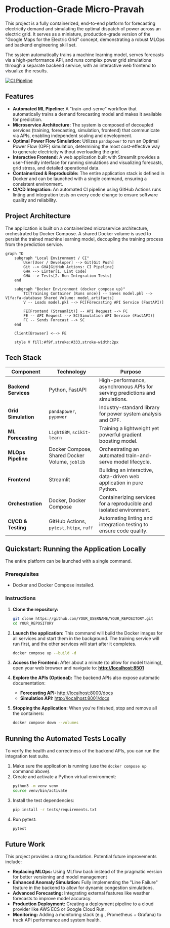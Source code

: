 # Production-Grade Micro-Pravah

This project is a fully containerized, end-to-end platform for forecasting electricity demand and simulating the optimal dispatch of power across an electric grid. It serves as a miniature, production-grade version of the "Google Maps for the Electric Grid" concept, demonstrating a robust MLOps and backend engineering skill set.

The system automatically trains a machine learning model, serves forecasts via a high-performance API, and runs complex power grid simulations through a separate backend service, with an interactive web frontend to visualize the results.

[![CI Pipeline](https://github.com/YOUR_USERNAME/YOUR_REPOSITORY/actions/workflows/ci.yml/badge.svg)](https://github.com/YOUR_USERNAME/YOUR_REPOSITORY/actions/workflows/ci.yml)

## Features

*   **Automated ML Pipeline:** A "train-and-serve" workflow that automatically trains a demand forecasting model and makes it available for prediction.
*   **Microservice Architecture:** The system is composed of decoupled services (training, forecasting, simulation, frontend) that communicate via APIs, enabling independent scaling and development.
*   **Optimal Power Flow Simulation:** Utilizes `pandapower` to run an Optimal Power Flow (OPF) simulation, determining the most cost-effective way to generate electricity without overloading the grid.
*   **Interactive Frontend:** A web application built with Streamlit provides a user-friendly interface for running simulations and visualizing forecasts, grid stress, and detailed operational data.
*   **Containerized & Reproducible:** The entire application stack is defined in Docker and can be launched with a single command, ensuring a consistent environment.
*   **CI/CD Integration:** An automated CI pipeline using GitHub Actions runs linting and integration tests on every code change to ensure software quality and reliability.

## Project Architecture

The application is built on a containerized microservice architecture, orchestrated by Docker Compose. A shared Docker volume is used to persist the trained machine learning model, decoupling the training process from the prediction service.

```mermaid
graph TD
    subgraph "Local Environment / CI"
        User[User / Developer] --> Git[Git Push]
        Git --> GHA[GitHub Actions: CI Pipeline]
        GHA --> Linter[1. Lint Code]
        GHA --> Tests[2. Run Integration Tests]
    end

    subgraph "Docker Environment (docker compose up)"
        TC[Training Container (Runs once)] -- Saves model.pkl --> V[fa:fa-database Shared Volume: model_artifacts]
        V -- Loads model.pkl --> FC[Forecasting API Service (FastAPI)]
        
        FE[Frontend (Streamlit)] -- API Request --> FC
        FE -- API Request --> SC[Simulation API Service (FastAPI)]
        FC -- Sends Forecast --> SC
    end

    Client[Browser] <--> FE

    style V fill:#f9f,stroke:#333,stroke-width:2px
```

## Tech Stack

| Component            | Technology                                    | Purpose                                                     |
| -------------------- | --------------------------------------------- | ----------------------------------------------------------- |
| **Backend Services** | Python, FastAPI                               | High-performance, asynchronous APIs for serving predictions and simulations. |
| **Grid Simulation**  | `pandapower`, `pypower`                       | Industry-standard library for power system analysis and OPF. |
| **ML Forecasting**   | `LightGBM`, `scikit-learn`                    | Training a lightweight yet powerful gradient boosting model.  |
| **MLOps Pipeline**   | Docker Compose, Shared Docker Volume, `joblib`  | Orchestrating an automated train-and-serve model lifecycle. |
| **Frontend**         | Streamlit                                     | Building an interactive, data-driven web application in pure Python. |
| **Orchestration**    | Docker, Docker Compose                        | Containerizing services for a reproducible and isolated environment. |
| **CI/CD & Testing**  | GitHub Actions, `pytest`, `httpx`, `ruff`     | Automating linting and integration testing to ensure code quality. |


## Quickstart: Running the Application Locally

The entire platform can be launched with a single command.

### Prerequisites

*   Docker and Docker Compose installed.

### Instructions

1.  **Clone the repository:**
    ```bash
    git clone https://github.com/YOUR_USERNAME/YOUR_REPOSITORY.git
    cd YOUR_REPOSITORY
    ```

2.  **Launch the application:**
    This command will build the Docker images for all services and start them in the background. The training service will run first, and the other services will start after it completes.
    ```bash
    docker compose up --build -d
    ```

3.  **Access the Frontend:**
    After about a minute (to allow for model training), open your web browser and navigate to:
    **[http://localhost:8501](http://localhost:8501)**

4.  **Explore the APIs (Optional):**
    The backend APIs also expose automatic documentation:
    *   **Forecasting API:** [http://localhost:8000/docs](http://localhost:8000/docs)
    *   **Simulation API:** [http://localhost:8001/docs](http://localhost:8001/docs)

5.  **Stopping the Application:**
    When you're finished, stop and remove all the containers:
    ```bash
    docker compose down --volumes
    ```

## Running the Automated Tests Locally

To verify the health and correctness of the backend APIs, you can run the integration test suite.

1.  Make sure the application is running (use the `docker compose up` command above).
2.  Create and activate a Python virtual environment:
    ```bash
    python3 -m venv venv
    source venv/bin/activate
    ```
3.  Install the test dependencies:
    ```bash
    pip install -r tests/requirements.txt
    ```
4.  Run pytest:
    ```bash
    pytest
    ```

## Future Work

This project provides a strong foundation. Potential future improvements include:

*   **Replacing MLOps:** Using MLflow back instead of the pragmatic version for better versioning and model management
*   **Enhanced Anomaly Simulation:** Fully implementing the "Line Failure" feature in the backend to allow for dynamic congestion simulations.
*   **Advanced Forecasting:** Integrating external features like weather forecasts to improve model accuracy.
*   **Production Deployment:** Creating a deployment pipeline to a cloud provider like AWS ECS or Google Cloud Run.
*   **Monitoring:** Adding a monitoring stack (e.g., Prometheus + Grafana) to track API performance and system health.